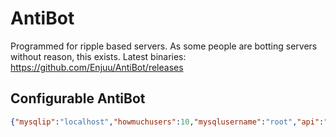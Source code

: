 # AntiBot
Programmed for ripple based servers. As some people are botting servers without reason, this exists.
Latest binaries: https://github.com/Enjuu/AntiBot/releases 
## Configurable AntiBot
```json
{"mysqlip":"localhost","howmuchusers":10,"mysqlusername":"root","api":"enjuu.click","mysqlport":"3306","threadtimeoutbetweencheck":8000,"mysqldatabase":"ripple","mysqlpassword":""}
```
